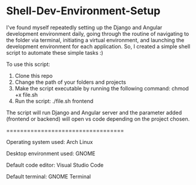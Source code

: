 # Shell-Dev-Environment-Setup

I've found myself repeatedly setting up the Django and Angular development environment daily, going through the routine of navigating to the folder via terminal, initiating a virtual environment, and launching the development environment for each application. So, I created a simple shell script to automate these simple tasks :)

To use this script:
1) Clone this repo
2) Change the path of your folders and projects
3) Make the script executable by running the following command: chmod +x file.sh
4) Run the script: ./file.sh frontend

The script will run Django and Angular server and the parameter added (frontend or backend) will open vs code depending on the project chosen.


==================================


Operating system used: Arch Linux

Desktop environment used: GNOME

Default code editor: Visual Studio Code

Default terminal: GNOME Terminal
